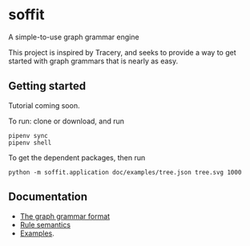 # soffit
A simple-to-use graph grammar engine

This project is inspired by Tracery, and seeks to provide a way to get
started with graph grammars that is nearly as easy.

## Getting started

Tutorial coming soon.

To run: clone or download, and run

```
pipenv sync
pipenv shell
```

To get the dependent packages, then run

```
python -m soffit.application doc/examples/tree.json tree.svg 1000
```

## Documentation ##

  * [The graph grammar format](doc/InputFormat.md)
  * [Rule semantics](doc/RuleSemantics.md)
  * [Examples](doc/examples).
